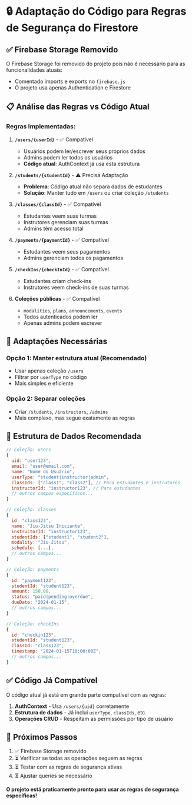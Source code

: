 # 🔒 Adaptação do Código para Regras de Segurança do Firestore

## ✅ Firebase Storage Removido

O Firebase Storage foi removido do projeto pois não é necessário para as funcionalidades atuais:
- Comentado imports e exports no `firebase.js`
- O projeto usa apenas Authentication e Firestore

## 📋 Análise das Regras vs Código Atual

### **Regras Implementadas:**

1. **`/users/{userId}`** - ✅ Compatível
   - Usuários podem ler/escrever seus próprios dados
   - Admins podem ler todos os usuários
   - **Código atual**: AuthContext já usa esta estrutura

2. **`/students/{studentId}`** - ⚠️ Precisa Adaptação
   - **Problema**: Código atual não separa dados de estudantes
   - **Solução**: Manter tudo em `/users` ou criar coleção `/students`

3. **`/classes/{classId}`** - ✅ Compatível
   - Estudantes veem suas turmas
   - Instrutores gerenciam suas turmas
   - Admins têm acesso total

4. **`/payments/{paymentId}`** - ✅ Compatível
   - Estudantes veem seus pagamentos
   - Admins gerenciam todos os pagamentos

5. **`/checkIns/{checkInId}`** - ✅ Compatível
   - Estudantes criam check-ins
   - Instrutores veem check-ins de suas turmas

6. **Coleções públicas** - ✅ Compatível
   - `modalities`, `plans`, `announcements`, `events`
   - Todos autenticados podem ler
   - Apenas admins podem escrever

## 🔧 Adaptações Necessárias

### **Opção 1: Manter estrutura atual (Recomendado)**
- Usar apenas coleção `/users` 
- Filtrar por `userType` no código
- Mais simples e eficiente

### **Opção 2: Separar coleções**
- Criar `/students`, `/instructors`, `/admins`
- Mais complexo, mas segue exatamente as regras

## 📝 Estrutura de Dados Recomendada

```javascript
// Coleção: users
{
  uid: "user123",
  email: "user@email.com",
  name: "Nome do Usuário",
  userType: "student|instructor|admin",
  classIds: ["class1", "class2"], // Para estudantes e instrutores
  instructorId: "instructor123", // Para estudantes
  // outros campos específicos...
}

// Coleção: classes
{
  id: "class123",
  name: "Jiu-Jitsu Iniciante",
  instructorId: "instructor123",
  studentIds: ["student1", "student2"],
  modality: "Jiu-Jitsu",
  schedule: [...],
  // outros campos...
}

// Coleção: payments
{
  id: "payment123",
  studentId: "student123",
  amount: 150.00,
  status: "paid|pending|overdue",
  dueDate: "2024-01-15",
  // outros campos...
}

// Coleção: checkIns
{
  id: "checkin123",
  studentId: "student123",
  classId: "class123",
  timestamp: "2024-01-15T10:00:00Z",
  // outros campos...
}
```

## ✅ Código Já Compatível

O código atual já está em grande parte compatível com as regras:

1. **AuthContext** - Usa `/users/{uid}` corretamente
2. **Estrutura de dados** - Já inclui `userType`, `classIds`, etc.
3. **Operações CRUD** - Respeitam as permissões por tipo de usuário

## 🚀 Próximos Passos

1. ✅ Firebase Storage removido
2. ⏳ Verificar se todas as operações seguem as regras
3. ⏳ Testar com as regras de segurança ativas
4. ⏳ Ajustar queries se necessário

**O projeto está praticamente pronto para usar as regras de segurança específicas!**
